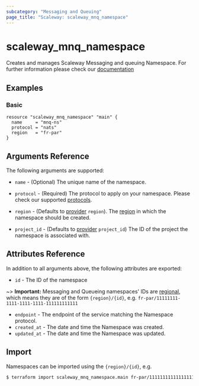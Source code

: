 ```yaml
---
subcategory: "Messaging and Queuing"
page_title: "Scaleway: scaleway_mnq_namespace"
---
```


# scaleway_mnq_namespace

Creates and manages Scaleway Messaging and queuing Namespace.
For further information please check
our [documentation](https://pkg.go.dev/github.com/scaleway/scaleway-sdk-go@master/api/mnq/v1alpha1#pkg-index)

## Examples

### Basic

```hcl
resource "scaleway_mnq_namespace" "main" {
  name     = "mnq-ns"
  protocol = "nats"
  region   = "fr-par"
}
```

## Arguments Reference

The following arguments are supported:

- `name` - (Optional) The unique name of the namespace.

- `protocol` - (Required) The protocol to apply on your namespace. Please check our
  supported [protocols](https://pkg.go.dev/github.com/scaleway/scaleway-sdk-go@master/api/mnq/v1alpha1#pkg-constants).

- `region` - (Defaults to [provider](../index.md#region) `region`). The [region](../guides/regions_and_zones.md#regions)
  in which the namespace should be created.

- `project_id` - (Defaults to [provider](../index.md#project_id) `project_id`) The ID of the project the
  namespace is associated with.

## Attributes Reference

In addition to all arguments above, the following attributes are exported:

- `id` - The ID of the namespace

~> **Important:** Messaging and Queueing namespaces' IDs are [regional](../guides/regions_and_zones.md#resource-ids), which means they are of the form `{region}/{id}`, e.g. `fr-par/11111111-1111-1111-1111-111111111111`

- `endpoint` - The endpoint of the service matching the Namespace protocol.
- `created_at` - The date and time the Namespace was created.
- `updated_at` - The date and time the Namespace was updated.

## Import

Namespaces can be imported using the `{region}/{id}`, e.g.

```bash
$ terraform import scaleway_mnq_namespace.main fr-par/11111111111111111111111111111111
```
